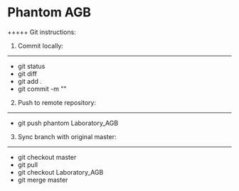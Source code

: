 Phantom AGB
===========


+++++ Git instructions:

1) Commit locally:
--------------------

- git status
- git diff
- git add .
- git commit -m "<comment>"

2) Push to remote repository:
-----------------------------

- git push phantom Laboratory_AGB

3) Sync branch with original master:
-------------------------------------

- git checkout master
- git pull
- git checkout Laboratory_AGB
- git merge master
